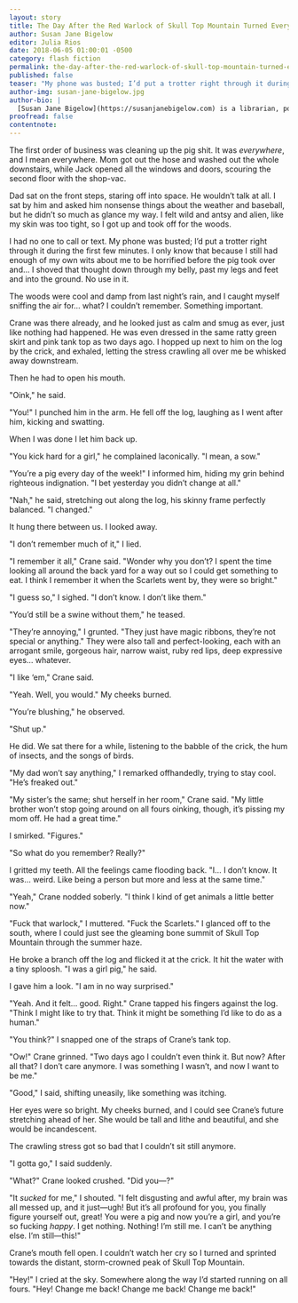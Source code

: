 ```yaml
---
layout: story
title: The Day After the Red Warlock of Skull Top Mountain Turned Everyone in Beane County into Pigs
author: Susan Jane Bigelow
editor: Julia Rios
date: 2018-06-05 01:00:01 -0500
category: flash fiction
permalink: the-day-after-the-red-warlock-of-skull-top-mountain-turned-everyone-in-beane-county-into-pigs
published: false
teaser: "My phone was busted; I’d put a trotter right through it during the first few minutes."
author-img: susan-jane-bigelow.jpg
author-bio: |
  [Susan Jane Bigelow](https://susanjanebigelow.com) is a librarian, political columnist, and writer from Connecticut. Her Extrahumans series is published by Book Smugglers Publishing, and she is the author of numerous works of short fiction. She has way too many cats.
proofread: false
contentnote:
---
```


The first order of business was cleaning up the pig shit. It was _everywhere_, and I mean everywhere. Mom got out the hose and washed out the whole downstairs, while Jack opened all the windows and doors, scouring the second floor with the shop-vac.

Dad sat on the front steps, staring off into space. He wouldn’t talk at all. I sat by him and asked him nonsense things about the weather and baseball, but he didn’t so much as glance my way. I felt wild and antsy and alien, like my skin was too tight, so I got up and took off for the woods.

I had no one to call or text. My phone was busted; I’d put a trotter right through it during the first few minutes. I only know that because I still had enough of my own wits about me to be horrified before the pig took over and…
I shoved that thought down through my belly, past my legs and feet and into the ground. No use in it.

The woods were cool and damp from last night’s rain, and I caught myself sniffing the air for… what? I couldn’t remember. Something important.

Crane was there already, and he looked just as calm and smug as ever, just like nothing had happened. He was even dressed in the same ratty green skirt and pink tank top as two days ago. I hopped up next to him on the log by the crick, and exhaled, letting the stress crawling all over me be whisked away downstream.

Then he had to open his mouth.

"Oink," he said.

"You!" I punched him in the arm. He fell off the log, laughing as I went after him, kicking and swatting.

When I was done I let him back up.

"You kick hard for a girl," he complained laconically. "I mean, a sow."

"You’re a pig every day of the week!" I informed him, hiding my grin behind righteous indignation. "I bet yesterday you didn’t change at all."

"Nah," he said, stretching out along the log, his skinny frame perfectly balanced. "I changed."

It hung there between us. I looked away.

"I don’t remember much of it," I lied.

"I remember it all," Crane said. "Wonder why you don’t? I spent the time looking all around the back yard for a way out so I could get something to eat. I think I remember it when the Scarlets went by, they were so bright."

"I guess so," I sighed. "I don’t know. I don’t like them."

"You’d still be a swine without them," he teased.

"They’re annoying," I grunted. "They just have magic ribbons, they’re not special or anything." They were also tall and perfect-looking, each with an arrogant smile, gorgeous hair, narrow waist, ruby red lips, deep expressive eyes… whatever.

"I like ‘em," Crane said.

"Yeah. Well, you would." My cheeks burned.

"You’re blushing," he observed.

"Shut up."

He did. We sat there for a while, listening to the babble of the crick, the hum of insects, and the songs of birds.

"My dad won’t say anything," I remarked offhandedly, trying to stay cool. "He’s freaked out."

"My sister’s the same; shut herself in her room," Crane said. "My little brother won’t stop going around on all fours oinking, though, it’s pissing my mom off. He had a great time."

I smirked. "Figures."

"So what do you remember? Really?"

I gritted my teeth. All the feelings came flooding back. "I… I don’t know. It was… weird. Like being a person but more and less at the same time."

"Yeah," Crane nodded soberly. "I think I kind of get animals a little better now."

"Fuck that warlock," I muttered. "Fuck the Scarlets." I glanced off to the south, where I could just see the gleaming bone summit of Skull Top Mountain through the summer haze.

He broke a branch off the log and flicked it at the crick. It hit the water with a tiny sploosh. "I was a girl pig," he said.

I gave him a look. "I am in no way surprised."

"Yeah. And it felt… good. Right." Crane tapped his fingers against the log. "Think I might like to try that. Think it might be something I’d like to do as a human."

"You think?" I snapped one of the straps of Crane’s tank top.

"Ow!" Crane grinned. "Two days ago I couldn’t even think it. But now? After all that? I don’t care anymore. I was something I wasn’t, and now I want to be me."

"Good," I said, shifting uneasily, like something was itching.

Her eyes were so bright. My cheeks burned, and I could see Crane’s future stretching ahead of her. She would be tall and lithe and beautiful, and she would be incandescent.

The crawling stress got so bad that I couldn’t sit still anymore.

"I gotta go," I said suddenly.

"What?" Crane looked crushed. "Did you—?"

"It _sucked_ for me," I shouted. "I felt disgusting and awful after, my brain was all messed up, and it just—ugh! But it’s all profound for you, you finally figure yourself out, great! You were a pig and now you’re a girl, and you’re so fucking _happy_. I get nothing. Nothing! I’m still me. I can’t be anything else. I’m still—this!"

Crane’s mouth fell open. I couldn’t watch her cry so I turned and sprinted towards the distant, storm-crowned peak of Skull Top Mountain.

"Hey!" I cried at the sky. Somewhere along the way I’d started running on all fours. "Hey! Change me back! Change me back! Change me back!"
